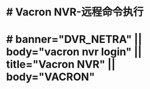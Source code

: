 # # Vacron NVR-远程命令执行
# # banner="DVR_NETRA" || body="vacron nvr login" || title="Vacron NVR" || body="<strong>VACRON</strong>"

